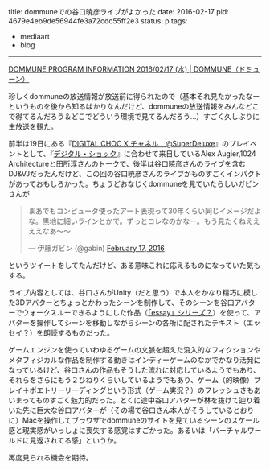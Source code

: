 title: dommuneでの谷口暁彦ライブがよかった
date: 2016-02-17
pid: 4679e4eb9de56944fe3a72cdc55ff2e3
status: p
tags:
- mediaart
- blog
---

[DOMMUNE PROGRAM INFORMATION 2016/02/17 (水) | DOMMUNE（ドミューン）][1]

珍しくdommuneの放送情報が放送前に得られたので（基本それ見たかったなーというものを後から知るばかりなんだけど、dommuneの放送情報をみんなどこで得てるんだろう＆どこでどういう環境で見てるんだろう…）すごく久しぶりに生放送を観た。

前半は19日にある『[DIGITAL CHOC X チャネル　@SuperDeluxe][2]』のプレイベントとして、『[デジタル・ショック][3]』に合わせて来日しているAlex Augier,1024 Architectureと田所淳さんのトークで、後半は谷口暁彦さんのライブを含むDJ&VJだったんだけど、この回の谷口暁彦さんのライブがものすごくインパクトがあっておもしろかった。ちょうどおなじくdommuneを見ていたらしいガビンさんが

<blockquote class="twitter-tweet" data-lang="en"><p lang="ja" dir="ltr">まあでもコンピュータ使ったアート表現って30年くらい同じイメージだよな。黒地に細いラインとかで。ずっとコレなのかなー。もう見たくねええええなあ〜〜</p>&mdash; 伊藤ガビン (@gabin) <a href="https://twitter.com/gabin/status/699904025408327680">February 17, 2016</a></blockquote>
<script async src="//platform.twitter.com/widgets.js" charset="utf-8"></script>

というツイートをしてたんだけど、ある意味これに応えるものになっていた気もする。

ライブ内容としては、谷口さんがUnity（だと思う）で本人をかなり精巧に模した3Dアバターとちょっとかわったシーンを制作して、そのシーンを谷口アバターでウォークスルーできるようにした作品（[「essay」シリーズ？][4]）を使って、アバターを操作してシーンを移動しながらシーンの各所に配されたテキスト（エッセイ？）を朗読するものだった。

ゲームエンジンを使っていわゆるゲームの文脈を超えた没入的なフィクションやメタフィジカルな作品を制作する動きはインディーゲームのなかでかなり活発になっているけど、谷口さんの作品もそうした流れに対応しているようでもあり、それらをさらにもう２ひねりくらいしているようでもあり、ゲーム（的映像）プレイ＋ポエトリーリーディングという形式（ゲーム実況？）のフレッシュさもあいまってものすごく魅力的だった。とくに途中谷口アバターが林を抜けて辿り着いた先に巨大な谷口アバターが（その場で谷口さん本人がそうしているとおりに）Macを操作してブラウザでdommuneのサイトを見ているシーンのスケール感と現実感がいっしょに喪失する感覚はすごかった。あるいは「バーチャルワールドに見返されてる感」というか。

再度見られる機会を期待。

[1]:	http://www.dommune.com/reserve/2016/0217/%0A
[2]:	http://brdg.tokyo/
[3]:	http://www.institutfrancais.jp/tokyo/events-manager/digital-choc-2016/
[4]:	http://www.cbc-net.com/posts/2016/02/09/akihiko-taniguchi-essay/